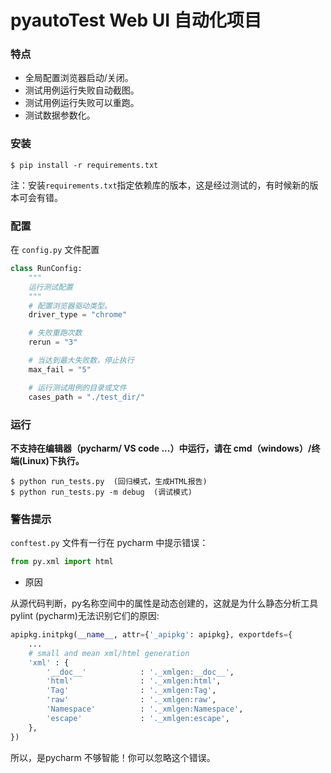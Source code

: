 # pyautoTest Web UI 自动化项目

### 特点

* 全局配置浏览器启动/关闭。
* 测试用例运行失败自动截图。
* 测试用例运行失败可以重跑。
* 测试数据参数化。

### 安装

```shell
$ pip install -r requirements.txt
```

注：安装```requirements.txt```指定依赖库的版本，这是经过测试的，有时候新的版本可会有错。

### 配置

在 `config.py` 文件配置

```python
class RunConfig:
    """
    运行测试配置
    """
    # 配置浏览器驱动类型。
    driver_type = "chrome"

    # 失败重跑次数
    rerun = "3"

    # 当达到最大失败数，停止执行
    max_fail = "5"

    # 运行测试用例的目录或文件
    cases_path = "./test_dir/"
```

### 运行

**不支持在编辑器（pycharm/ VS code ...）中运行，请在 cmd（windows）/终端(Linux)下执行。**

```shell
$ python run_tests.py  (回归模式，生成HTML报告)
$ python run_tests.py -m debug  (调试模式)
```

### 警告提示

`conftest.py` 文件有一行在 pycharm 中提示错误：

```python
from py.xml import html
```

* 原因

从源代码判断，py名称空间中的属性是动态创建的，这就是为什么静态分析工具pylint (pycharm)无法识别它们的原因:

```py
apipkg.initpkg(__name__, attr={'_apipkg': apipkg}, exportdefs={
    ...
    # small and mean xml/html generation
    'xml' : {
        '__doc__'            : '._xmlgen:__doc__',
        'html'               : '._xmlgen:html',
        'Tag'                : '._xmlgen:Tag',
        'raw'                : '._xmlgen:raw',
        'Namespace'          : '._xmlgen:Namespace',
        'escape'             : '._xmlgen:escape',
    },
})
```

所以，是pycharm 不够智能！你可以忽略这个错误。
